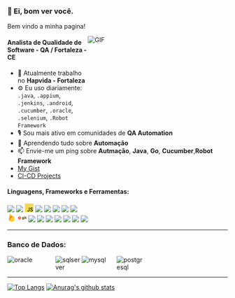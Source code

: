 ### 👋 Ei, bom ver você.
Bem vindo a minha pagina!
<br/>

<img align="right" alt="GIF" src="https://thepracticaldev.s3.amazonaws.com/i/snu9zy2ywp0ftfcthda2.jpg" width="320" height="180" />

#### Analista de Qualidade de Software - QA / Fortaleza - CE

* 🏢 Atualmente trabalho no **Hapvida - Fortaleza**
* ⚙️ Eu uso diariamente: `.java`, `.appium`, `.jenkins`, `.android`, `.cucumber`, `.oracle`, `.selenium`, `.Robot Framework`
* 🎙 Sou mais ativo em comunidades de **QA Automation**
* 🌱 Aprendendo tudo sobre **Automação**
* 📫 Envie-me um ping sobre **Autmação**, **Java**, **Go**, **Cucumber**,**Robot Framework**
* [My Gist](https://gist.github.com/David-Nascimento)
* [CI-CD Projects](https://gitlab.com/david_nascimento)

#### Linguagens, Frameworks e Ferramentas:

<code><img height="20" src="https://upload.wikimedia.org/wikipedia/commons/thumb/0/0a/Python.svg/1200px-Python.svg.png"></code>
<code><img height="20" src="https://upload.wikimedia.org/wikipedia/it/thumb/2/2e/Java_Logo.svg/258px-Java_Logo.svg.png"></code>
<code><img height="20" src="https://raw.githubusercontent.com/github/explore/80688e429a7d4ef2fca1e82350fe8e3517d3494d/topics/javascript/javascript.png"></code>
<code><img height="25" src="https://www.edureka.co/blog/wp-content/uploads/2019/03/appium-logo-appium-installation-edureka.png"></code>
<code><img height="20" src="https://www.pinclipart.com/picdir/big/98-989046_bdd-gherkin-style-scripting-cucumber-testing-tool-clipart.png"></code>
<code><img height="20" src="https://3.bp.blogspot.com/-UoTTtVe4t0Y/WujzP9IF7II/AAAAAAAAAiY/DnBjFV7CICsTZsYl308fofPNhOh5m-WXACLcBGAs/s1600/robotfw_mark_black_low.png"></code>
<code><img height="20" src="https://encrypted-tbn0.gstatic.com/images?q=tbn%3AANd9GcTHe0fn9Bp8q5iB_yhJOt35aZAD1yABrLjOAQ&usqp=CAU"></code>
<code><img height="20" src="https://miro.medium.com/max/460/1*ahIiDbsR6s9XgR45nJJ5DA.png"></code>
<br/>
<code><img height="20" src="https://raw.githubusercontent.com/github/explore/80688e429a7d4ef2fca1e82350fe8e3517d3494d/topics/firebase/firebase.png"></code>
<code><img height="20" src="https://raw.githubusercontent.com/github/explore/80688e429a7d4ef2fca1e82350fe8e3517d3494d/topics/git/git.png"></code>
<code><img height="20" src="https://miro.medium.com/max/340/1*HP0Qss6BAQcv0UbHb21YFQ.png"></code>
<code><img height="20" src="https://www.ibm.com/blogs/cloud-computing/wp-content/uploads/2014/04/docker-logo-open-cloud.png"></code>
<code><img height="20" src="https://miro.medium.com/max/800/1*LOFbTP2SxXcFpM_qTsUSuw.png"></code>
<code><img height="20" src="https://www.selenium.dev/images/selenium_grid_logo_square.png"></code>
<code><img height="20" src="https://upload.wikimedia.org/wikipedia/commons/f/f1/Ruby_logo.png"></code>
<code><img height="20" src="https://encrypted-tbn0.gstatic.com/images?q=tbn%3AANd9GcSef6u2SDZI2RvV0Z89ClQe7cRph4cNNjaKbg&usqp=CAU"></code>
<code><img height="20" src="https://5.imimg.com/data5/PR/TC/MY-42773694/selenium-testing-training-500x500.png"></code>
<br/>

---

### Banco de Dados:
[<img align="left" alt="oracle" width="110px" src="https://www.baaer.eu/wp-content/uploads/2018/07/Slide1.jpg">][oracle]
[<img align="left" alt="sqlserver" width="60px" src="https://logodownload.org/wp-content/uploads/2016/10/Microsoft-SQL-Server-Logo-1.png">][sqlserver]
[<img align="left" alt="mysql" width="80px" src="https://d1.awsstatic.com/asset-repository/products/amazon-rds/1024px-MySQL.ff87215b43fd7292af172e2a5d9b844217262571.png">][mysql]
[<img align="left" alt="postgresql" width="60px" src="https://stato.blog.br/loja/image/cache/catalog/LOGO/postgresql-logo-500x500.png">][postgresql]


<br/><br/>

---

[![Top Langs](https://github-readme-stats.vercel.app/api/top-langs/?username=David-Nascimento&theme=dracula)](https://github.com/David-Nascimento)
[![Anurag's github stats](https://github-readme-stats.vercel.app/api?username=David-Nascimento&show_icons=true&theme=dracula)](https://github.com/David-Nascimento)
<br/>

[linkedin]: https://www.linkedin.com/in/david-nascimento-0586a0192/
[instagram]: https://www.instagram.com/davidhnascimento/
[java]: https://docs.oracle.com/en/java/
[selenium]: https://www.selenium.dev/documentation/en/
[restassured]: https://rest-assured.io/
[junit]: https://junit.org/
[postman]: https://www.postman.com/
[testng]: https://testng.org/doc/documentation-main.html
[grid]: https://www.selenium.dev/documentation/en/
[jmeter]: https://jmeter.apache.org/
[cucumber]: https://cucumber.io/
[capybara]: https://rubydoc.info/github/teamcapybara/capybara/master
[python]: https://www.python.org/doc/
[django]: https://docs.djangoproject.com/en/3.1/
[ruby]: https://www.ruby-lang.org/pt/documentation/
[maven]: https://maven.apache.org/guides/index.html
[jenkins]: https://www.jenkins.io/doc/
[docker]: https://docs.docker.com/
[oracle]: https://docs.oracle.com/en/database/oracle/oracle-database/
[mysql]: https://dev.mysql.com/doc/
[postgresql]: https://www.postgresql.org/docs/
[mongodb]: https://www.mongodb.com/
[sqlite]: https://www.sqlite.org/docs.html
[sqlserver]: https://docs.microsoft.com/pt-br/sql/sql-server/?view=sql-server-ver15
[robotframework]: http://robotframework.org/robotframework/latest/RobotFrameworkUserGuide.html


<!--
**David-Nascimento/David-Nascimento** is a ✨ _special_ ✨ repository because its `README.md` (this file) appears on your GitHub profile.

Here are some ideas to get you started:

- 🔭 I’m currently working on ...
- 🌱 I’m currently learning ...
- 👯 I’m looking to collaborate on ...
- 🤔 I’m looking for help with ...
- 💬 Ask me about ...
- 📫 How to reach me: ...
- 😄 Pronouns: ...
- ⚡ Fun fact: ...
-->
